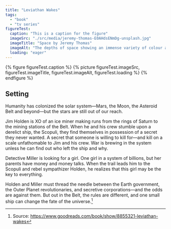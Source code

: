 ```yaml
---
title: "Leviathan Wakes"
tags:
  - "book"
  - "tv series"
figureTest:
  caption: "This is a caption for the figure"
  imageSrc: "./src/media/jeremy-thomas-E0AHdsENmDg-unsplash.jpg"
  imageTitle: "Space by Jeremy Thomas"
  imageAlt: "The depths of space showing an immense variety of colour across millions of stars."
  loading: "eager"
---
```

{% figure figureTest.caption %}
  {% picture figureTest.imageSrc, figureTest.imageTitle, figureTest.imageAlt, figureTest.loading %}
{% endfigure %}

## Setting

Humanity has colonized the solar system—Mars, the Moon, the Asteroid Belt and beyond—but the stars are still out of our reach.

Jim Holden is XO of an ice miner making runs from the rings of Saturn to the mining stations of the Belt. When he and his crew stumble upon a derelict ship, the Scopuli, they find themselves in possession of a secret they never wanted. A secret that someone is willing to kill for—and kill on a scale unfathomable to Jim and his crew. War is brewing in the system unless he can find out who left the ship and why.

Detective Miller is looking for a girl. One girl in a system of billions, but her parents have money and money talks. When the trail leads him to the Scopuli and rebel sympathizer Holden, he realizes that this girl may be the key to everything.

Holden and Miller must thread the needle between the Earth government, the Outer Planet revolutionaries, and secretive corporations—and the odds are against them. But out in the Belt, the rules are different, and one small ship can change the fate of the universe.[^1]

[^1]: Source: https://www.goodreads.com/book/show/8855321-leviathan-wakes